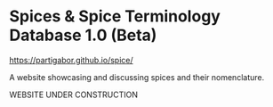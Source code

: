 # Spices & Spice Terminology Database 1.0 (Beta)

https://partigabor.github.io/spice/

A website showcasing and discussing spices and their nomenclature.

WEBSITE UNDER CONSTRUCTION
